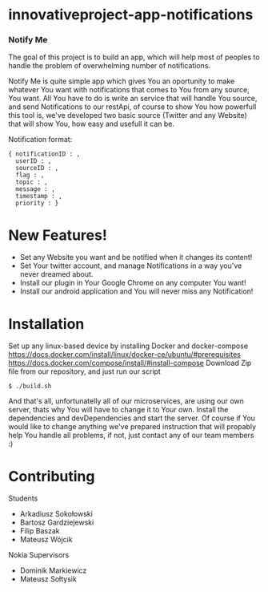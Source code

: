 # innovativeproject-app-notifications
### Notify Me

The goal of this project is to build an app, which will help most of peoples to handle the problem of overwhelming 
number of notifications.

Notify Me is quite simple app which gives You an oportunity to make whatever You want with notifications that comes to 
You from any source, You want. All You have to do is write an service that will handle You source, and send 
Notifications to our restApi, of course to show You how powerfull this tool is, we've developed two basic source 
(Twitter and any Website) that will show You, how easy and usefull it can be.

Notification format:
``` 
{ notificationID : ,
  userID : ,
  sourceID : ,
  flag : ,
  topic : ,
  message : ,
  timestamp : ,
  priority : }
```

# New Features!

  - Set any Website you want and be notified when it changes its content!
  - Set Your twitter account, and manage Notifications in a way you've never dreamed about.
  - Install our plugin in Your Google Chrome on any computer You want!
  - Install our android application and You will never miss any Notification!


# Installation

Set up any linux-based device by installing Docker and docker-compose
https://docs.docker.com/install/linux/docker-ce/ubuntu/#prerequisites
https://docs.docker.com/compose/install/#install-compose
Download Zip file from our repository, and just run our script 
```
$ ./build.sh 
```
And that's all, unfortunatelly all of our microservices, are using our own server, thats why You will have to change it 
to Your own.
Install the dependencies and devDependencies and start the server.
Of course if You would like to change anything we've prepared instruction that will propably help You handle all 
problems, if not, just contact any of our team members :)

# Contributing

Students
  - Arkadiusz Sokołowski
  - Bartosz Gardziejewski
  - Filip Baszak
  - Mateusz Wójcik
 
Nokia Supervisors
  - Dominik Markiewicz
  - Mateusz Sołtysik

